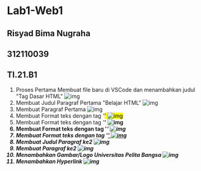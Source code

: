 # Lab1-Web1
## Risyad Bima Nugraha
## 312110039
## TI.21.B1

1. Proses Pertama Membuat file baru di VSCode dan menambahkan  judul "Tag Dasar HTML" 
![img](SS/proses1.jpeg)
2. Membuat Judul Paragraf Pertama "Belajar HTML"
![img](SS/proses2.jpeg)
3. Membuat Paragraf Pertama
![img](SS/proses3.jpeg)
4. Membuat Format teks dengan tag '<mark>'
![img](SS/proses4.jpeg)
5. Membuat Format teks dengan tag '<b>'
![img](SS/proses5.jpeg)
6. Membuat Format teks dengan tag '<i>'
![img](SS/proses6.jpeg)
7. Membuat Format teks dengan tag '<ins>'
![img](SS/proses7.jpeg)
8. Membuat Judul Paragraf ke2
![img](SS/proses8.jpeg)
9. Membuat Paragraf ke2
![img](SS/proses9.jpeg)
10. Menambahkan Gambar/Logo Universitas Pelita Bangsa
![img](SS/proses10.jpeg)
11. Menambahkan Hyperlink
![img](SS/proses11.jpeg)
